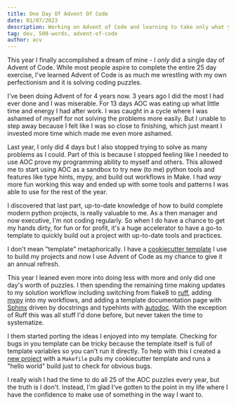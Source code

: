 ```yaml
---
title: One Day Of Advent Of Code
date: 01/07/2023
description: Working on Advent of Code and learning to take only what you need from something
tag: dev, 500-words, advent-of-code
author: acv
---
```


This year I finally accomplished a dream of mine - I _only_ did a single day of Advent of Code. While most people aspire to complete the entire 25 day exercise, I've learned Advent of Code is as much me wrestling with my own perfectionism and it is solving coding puzzles. 

I've been doing Advent of for 4 years now. 3 years ago I did the most I had ever done and I was miserable. For 13 days AOC was eating up what little time and energy I had after work. I was caught in a cycle where I was ashamed of myself for not solving the problems more easily. But I unable to step away because I felt like I was so close to finishing, which just meant I invested more time which made me even more ashamed.

Last year, I only did 4 days but I also stopped trying to solve as many problems as I could. Part of this is because I stopped feeling like I needed to use AOC prove my programming ability to myself and others. This allowed me to start using AOC as a sandbox to try new (to me) python tools and features like type hints, mypy, and build out workflows in Make. I had _way_ more fun working this way and ended up with some tools and patterns I was able to use for the rest of the year.

I discovered that last part, up-to-date knowledge of how to build complete modern python projects, is really valuable to me. As a then manager and now executive, I'm not coding regularly. So when I do have a chance to get my hands dirty, for fun or for profit, it's a huge accelerator to have a go-to template to quickly build out a project with up-to-date tools and practices.

I don't mean "template" metaphorically. I have a [cookiecutter template](https://github.com/acviana/python-project-template/) I use to build my projects and now I use Advent of Code as my chance to give it an annual refresh.

This year I leaned even more into doing less with more and only did one day's worth of puzzles. I then spending the remaining time making updates to my solution workflow including switching from flake8 to [ruff](https://github.com/charliermarsh/ruff), adding [mypy](https://mypy-lang.org/) into my workflows, and adding a template documentation page with [Sphinx](https://www.sphinx-doc.org/en/master/) driven by docstrings and typehints with [autodoc](https://www.sphinx-doc.org/en/master/usage/extensions/autodoc.html). With the exception of Ruff this was all stuff I'd done before, but never taken the time to systematize.  

I them started porting the ideas I enjoyed into my template. Checking for bugs in you template can be tricky because the template itself is full of template variables so you can't run it directly. To help with this I created a [new project](https://github.com/acviana/python-project-template-testing) with a `Makefile` pulls my cookiecutter template and runs a "hello world" build just to check for obvious bugs.

I really wish I had the time to do all 25 of the AOC puzzles every year, but the truth is I don't. Instead, I'm glad I've gotten to the point in my life where I have the confidence to make use of something in the way I want to.
